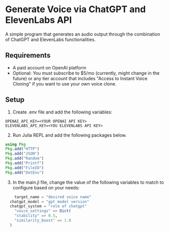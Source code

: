 # Generate Voice via ChatGPT and ElevenLabs API
A simple program that generates an audio output through the combination of ChatGPT and ElevenLabs functionalities.

## Requirements
- A paid account on OpenAI platform
- Optional: You must subscribe to $5/mo (currently, might change in the future) or any tier account that includes "Access to Instant Voice Cloning" if you want to use your own voice clone.

## Setup
1. Create .env file and add the following variables:

```.env
OPENAI_API_KEY=<YOUR OPENAI API KEY>
ELEVENLABS_API_KEY=<YOU ELEVENLABS API KEY>
```
2. Run Julia REPL and add the following packages below.

```julia
using Pkg
Pkg.add("HTTP")
Pkg.add("JSON")
Pkg.add("Random")
Pkg.add("Printf")
Pkg.add("FileIO")
Pkg.add("DotEnv")
```

3. In the main.jl file, change the value of the following variables to match to configure based on your needs:

```julia
	target_name = "desired voice name"
  chatgpt_model = "gpt model version"
  chatgpt_system = "role of chatgpt"
	"voice_settings" => Dict(
    "stability" => 0.5,
    "similarity_boost" => 1.0
  )
```


